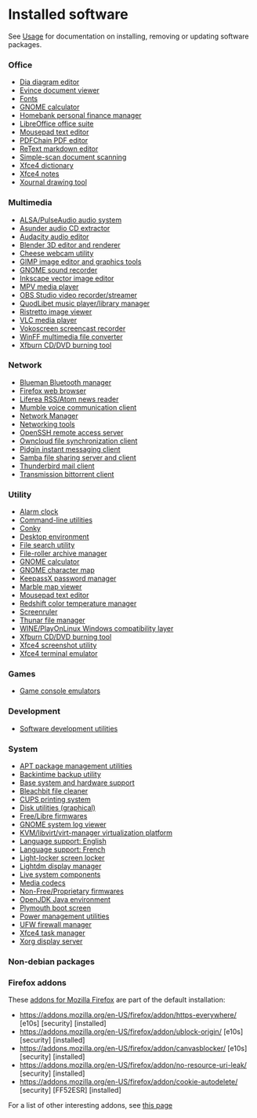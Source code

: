 # Installed software
See [Usage](usage.md#Installing-removing-updating-software) for documentation on installing,
removing or updating software packages.

	
### Office
 - [Dia diagram editor](packages/desktop-diagram-editor.list.chroot.md)
 - [Evince document viewer](packages/desktop-document-viewer-evince.list.chroot.md)
 - [Fonts](packages/desktop-fonts.list.chroot.md)
 - [GNOME calculator](packages/desktop-calculator-gnome-calculator.list.chroot.md)
 - [Homebank personal finance manager](packages/desktop-finance-manager-homebank.list.chroot.md)
 - [LibreOffice office suite](packages/desktop-office-libreoffice.list.chroot.md)
 - [Mousepad text editor](packages/desktop-text-editor-mousepad.list.chroot.md)
 - [PDFChain PDF editor](packages/desktop-pdfeditor-pdfchain.list.chroot.md)
 - [ReText markdown editor](packages/desktop-markdown-editor-retext.list.chroot.md)
 - [Simple-scan document scanning](packages/desktop-scanning-simple-scan.list.chroot.md)
 - [Xfce4 dictionary](packages/desktop-dictionary.list.chroot.md)
 - [Xfce4 notes](packages/desktop-stickynotes-xfce4-notes.list.chroot.md)
 - [Xournal drawing tool](packages/desktop-drawing-editor-xournal.list.chroot.md)

### Multimedia
 - [ALSA/PulseAudio audio system](packages/desktop-system-audio-alsa-pulseaudio.list.chroot.md)
 - [Asunder audio CD extractor](packages/desktop-audio-cd-extractor-asunder.list.chroot.md)
 - [Audacity audio editor](packages/desktop-audio-editor-audacity.list.chroot.md)
 - [Blender 3D editor and renderer](packages/desktop-3deditor-blender.list.chroot.md)
 - [Cheese webcam utility](packages/desktop-webcam-cheese.list.chroot.md)
 - [GIMP image editor and graphics tools](packages/desktop-image-editor-gimp.list.chroot.md)
 - [GNOME sound recorder](packages/desktop-audio-recorder-gnome-sound-recorder.list.chroot.md)
 - [Inkscape vector image editor](packages/desktop-vectoreditor-inkscape.list.chroot.md)
 - [MPV media player](packages/desktop-media-player-mpv.list.chroot.md)
 - [OBS Studio video recorder/streamer](packages/desktop-video-recorder-streamer-obs-studio.list.chroot.md)
 - [QuodLibet music player/library manager](packages/desktop-music-player-quodlibet.list.chroot.md)
 - [Ristretto image viewer](packages/desktop-image-viewer-ristretto.list.chroot.md)
 - [VLC media player](packages/desktop-media-player-vlc.list.chroot.md)
 - [Vokoscreen screencast recorder](packages/desktop-screencast-recorder-vokoscreen.list.chroot.md)
 - [WinFF multimedia file converter](packages/desktop-media-converter-winff.list.chroot.md)
 - [Xfburn CD/DVD burning tool](packages/desktop-cd-burning-xfburn.list.chroot.md)

### Network
 - [Blueman Bluetooth manager](packages/desktop-bluetooth-blueman.list.chroot.md)
 - [Firefox web browser](packages/desktop-webbrowser-firefox.list.chroot.md)
 - [Liferea RSS/Atom news reader](packages/desktop-feed-reader-liferea.list.chroot.md)
 - [Mumble voice communication client](packages/desktop-voip-mumble.list.chroot.md)
 - [Network Manager](packages/desktop-network-manager.list.chroot.md)
 - [Networking tools](packages/desktop-network-utils-gnome-nettool.list.chroot.md)
 - [OpenSSH remote access server](packages/system-ssh-server.list.chroot.md)
 - [Owncloud file synchronization client](packages/desktop-file-synchronization-owncloud.list.chroot.md)
 - [Pidgin instant messaging client](packages/desktop-instant-messaging-pidgin.list.chroot.md)
 - [Samba file sharing server and client](packages/desktop-filesharing-samba.list.chroot.md)
 - [Thunderbird mail client](packages/desktop-mail-client-thunderbird.list.chroot.md)
 - [Transmission bittorrent client](packages/desktop-bittorrent-client-transmission.list.chroot.md)

### Utility
 - [Alarm clock](packages/desktop-alarm-clock-applet.list.chroot.md)
 - [Command-line utilities](packages/cli-utilities.list.chroot.md)
 - [Conky ](packages/desktop-widgets-conky.list.chroot.md)
 - [Desktop environment](packages/desktop-environment.list.chroot.md)
 - [File search utility](packages/desktop-file-search-gnome-search-tool.list.chroot.md)
 - [File-roller archive manager](packages/desktop-archive-manager-file-roller.list.chroot.md)
 - [GNOME calculator](packages/desktop-calculator-gnome-calculator.list.chroot.md)
 - [GNOME character map](packages/desktop-character-map-gucharmap.list.chroot.md)
 - [KeepassX password manager](packages/desktop-password-manager-keepassx.list.chroot.md)
 - [Marble map viewer](packages/desktop-science-cartography.list.chroot.md)
 - [Mousepad text editor](packages/desktop-text-editor-mousepad.list.chroot.md)
 - [Redshift color temperature manager](packages/desktop-redshift.list.chroot.md)
 - [Screenruler](packages/desktop-screenruler.list.chroot.md)
 - [Thunar file manager](packages/desktop-file-manager-thunar.list.chroot.md)
 - [WINE/PlayOnLinux Windows compatibility layer](packages/desktop-wine-playonlinux.list.chroot.md)
 - [Xfburn CD/DVD burning tool](packages/desktop-cd-burning-xfburn.list.chroot.md)
 - [Xfce4 screenshot utility](packages/desktop-screenshot-xfce4.list.chroot.md)
 - [Xfce4 terminal emulator](packages/desktop-terminal-xfce4-terminal.list.chroot.md)

### Games
 - [Game console emulators](packages/desktop-game-emulators.list.chroot.md)

### Development
 - [Software development utilities](packages/development-utilities.list.chroot.md)

### System
 - [APT package management utilities](packages/system-package-management.list.chroot.md)
 - [Backintime backup utility](packages/desktop-backup-utility-backintime.list.chroot.md)
 - [Base system and hardware support](packages/system-base.list.chroot.md)
 - [Bleachbit file cleaner](packages/desktop-file-cleaner-bleachbit.list.chroot.md)
 - [CUPS printing system](packages/system-printers-cups.list.chroot.md)
 - [Disk utilities (graphical)](packages/desktop-disk-utilities.list.chroot.md)
 - [Free/Libre firmwares](packages/system-firmwares.list.chroot.md)
 - [GNOME system log viewer](packages/desktop-system-log-viewer.list.chroot.md)
 - [KVM/libvirt/virt-manager virtualization platform](packages/desktop-virtualization-virtmanager-kvm.list.chroot.md)
 - [Language support: English](packages/system-localization-english.list.chroot.md)
 - [Language support: French](packages/system-localization-french.list.chroot.md)
 - [Light-locker screen locker](packages/desktop-screen-locker-light-locker.list.chroot.md)
 - [Lightdm display manager](packages/desktop-display-manager-lightdm.list.chroot.md)
 - [Live system components](packages/live.list.chroot.md)
 - [Media codecs](packages/system-media-codecs.list.chroot.md)
 - [Non-Free/Proprietary firmwares](packages/system-firmwares-nonfree.list.chroot.md)
 - [OpenJDK Java environment](packages/system-java-openjdk.list.chroot.md)
 - [Plymouth boot screen](packages/desktop-bootscreen-plymouth.list.chroot.md)
 - [Power management utilities](packages/system-power-management.list.chroot.md)
 - [UFW firewall manager](packages/desktop-system-firewall-management-ufw.list.chroot.md)
 - [Xfce4 task manager](packages/desktop-taskmanager-xfce4.list.chroot.md)
 - [Xorg display server](packages/desktop-system-display-server-xorg.list.chroot.md)

### Non-debian packages

### Firefox addons

These [addons for Mozilla Firefox](https://addons.mozilla.org) are part of the default installation:

 * https://addons.mozilla.org/en-US/firefox/addon/https-everywhere/ [e10s] [security] [installed]
 * https://addons.mozilla.org/en-US/firefox/addon/ublock-origin/ [e10s] [security] [installed]
 * https://addons.mozilla.org/en-US/firefox/addon/canvasblocker/ [e10s] [security] [installed]
 * https://addons.mozilla.org/en-US/firefox/addon/no-resource-uri-leak/ [security] [installed]
 * https://addons.mozilla.org/en-US/firefox/addon/cookie-autodelete/ [security] [FF52ESR] [installed]

For a list of other interesting addons, see [this page](https://github.com/nodiscc/toolbox/blob/master/DOCS/FIREFOX-ADDONS.md)
